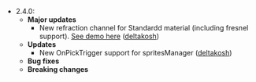 - 2.4.0:
  - **Major updates**
    - New refraction channel for Standardd material (including fresnel support). [See demo here](http://www.babylonjs.com/Demos/refraction/) ([deltakosh](https://github.com/deltakosh))
  - **Updates**
    - New OnPickTrigger support for spritesManager ([deltakosh](https://github.com/deltakosh))
  - **Bug fixes**
  - **Breaking changes**

